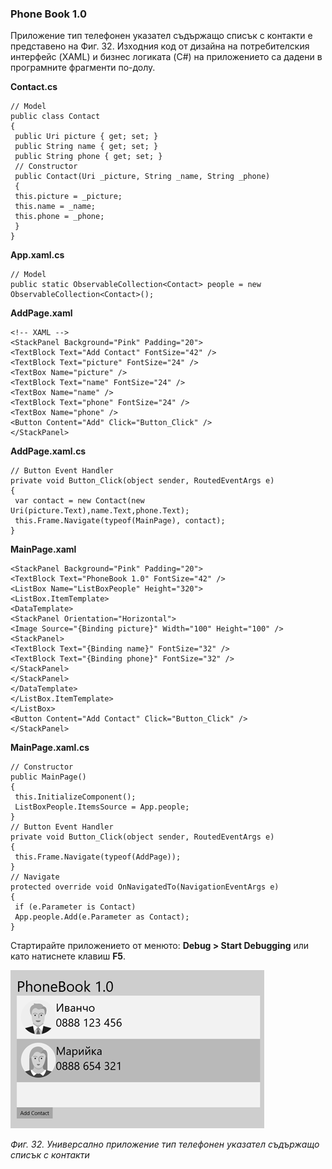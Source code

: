 ### Phone Book 1.0

Приложение тип телефонен указател съдържащо списък с контакти е представено на Фиг. 32. Изходния код от дизайна на потребителския интерфейс \(XAML\) и бизнес логиката \(C\#\) на приложението са дадени в програмните фрагменти по-долу.

**Contact.cs**

```
// Model
public class Contact
{
 public Uri picture { get; set; }
 public String name { get; set; }
 public String phone { get; set; }
 // Constructor
 public Contact(Uri _picture, String _name, String _phone)
 {
 this.picture = _picture;
 this.name = _name;
 this.phone = _phone;
 }
}
```

**App.xaml.cs**

```
// Model
public static ObservableCollection<Contact> people = new ObservableCollection<Contact>();
```

**AddPage.xaml**

```
<!-- XAML -->
<StackPanel Background="Pink" Padding="20">
<TextBlock Text="Add Contact" FontSize="42" />
<TextBlock Text="picture" FontSize="24" />
<TextBox Name="picture" />
<TextBlock Text="name" FontSize="24" />
<TextBox Name="name" />
<TextBlock Text="phone" FontSize="24" />
<TextBox Name="phone" />
<Button Content="Add" Click="Button_Click" />
</StackPanel>
```

**AddPage.xaml.cs**

```
// Button Event Handler
private void Button_Click(object sender, RoutedEventArgs e)
{
 var contact = new Contact(new Uri(picture.Text),name.Text,phone.Text);
 this.Frame.Navigate(typeof(MainPage), contact);
}
```

**MainPage.xaml**

```
<StackPanel Background="Pink" Padding="20">
<TextBlock Text="PhoneBook 1.0" FontSize="42" />
<ListBox Name="ListBoxPeople" Height="320">
<ListBox.ItemTemplate>
<DataTemplate>
<StackPanel Orientation="Horizontal">
<Image Source="{Binding picture}" Width="100" Height="100" />
<StackPanel>
<TextBlock Text="{Binding name}" FontSize="32" />
<TextBlock Text="{Binding phone}" FontSize="32" />
</StackPanel>
</StackPanel>
</DataTemplate>
</ListBox.ItemTemplate>
</ListBox>
<Button Content="Add Contact" Click="Button_Click" />
</StackPanel>
```

**MainPage.xaml.cs**

```
// Constructor
public MainPage()
{
 this.InitializeComponent();
 ListBoxPeople.ItemsSource = App.people;
}
// Button Event Handler
private void Button_Click(object sender, RoutedEventArgs e)
{
 this.Frame.Navigate(typeof(AddPage));
}
// Navigate
protected override void OnNavigatedTo(NavigationEventArgs e)
{
 if (e.Parameter is Contact)
 App.people.Add(e.Parameter as Contact);
}
```

Стартирайте приложението от менюто: **Debug &gt; Start Debugging** или като натиснете клавиш **F5**.

![](/chapter1/32.png)

_Фиг. 32. Универсално приложение тип телефонен указател съдържащо списък с контакти_

